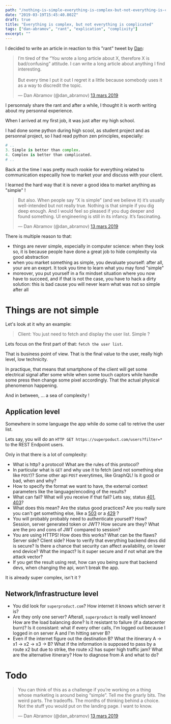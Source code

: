 ```yaml
---
path: "/nothing-is-simple-everything-is-complex-but-not-everything-is-complicated"
date: "2019-03-19T15:45:40.802Z"
draft: true
title: "Everything is complex, but not everything is complicated"
tags: ["dan-abramov", "rant", "explication", "complixity"]
excerpt: ""
---
```


I decided to write an article in reaction to this "rant" tweet by [Dan](https://twitter.com/dan_abramov):

<!-- markdownlint-disable MD033-->
<blockquote class="twitter-tweet" data-lang="fr"><p lang="en" dir="ltr">I’m tired of the “You wrote a long article about X, therefore X is bad/confusing” attitude. I can write a long article about anything I find interesting.<br><br>But every time I put it out I regret it a little because somebody uses it as a way to discredit the topic.</p>&mdash; Dan Abramov (@dan_abramov) <a href="https://twitter.com/dan_abramov/status/1105632560288284672?ref_src=twsrc%5Etfw">13 mars 2019</a></blockquote>
<!-- markdownlint-enable MD033 -->

I personnaly share the rant and after a while, I thought it is worth writing about my personnal experience.

When I arrived at my first job, it was just after my high school.

I had done some python during high scool, as student project and as personnal project, so I had read python zen principles, especially:

```python
# ..
3. Simple is better than complex.
4. Complex is better than complicated.
# ..
```

Back at the time I was pretty much rookie for everything related to communication especailly how to market your and discuss with your client.

I learned the hard way that it is never a good idea to market anything as "simple" !

<!-- markdownlint-disable MD033-->
<blockquote class="twitter-tweet" data-conversation="none" data-lang="fr"><p lang="en" dir="ltr">But also. When people say “X is simple” (and we believe it) it’s usually well-intended but not really true. Nothing is that simple if you dig deep enough. And I would feel so pleased if you dug deeper and found something. UI engineering is still in its infancy. It’s fascinating.</p>&mdash; Dan Abramov (@dan_abramov) <a href="https://twitter.com/dan_abramov/status/1105643361162137600?ref_src=twsrc%5Etfw">13 mars 2019</a></blockquote>
<!-- markdownlint-enable MD033 -->

There is multiple reason to that:

- things are never simple, especially in computer science: when they look so, it is because people have done a great job to hide complexity via good abstraction
- when you market something as simple, you devaluate yourself: after all, your are an exeprt. It took you time to learn what you may fond "simple"
- moreover, you put yourself in a fix mindset situation where you now have to succeed, and if that is not the case, you have to hack a dirty solution: this is bad cause you will never learn what was not so simple after all

# Things are not simple

Let's look at it why an example:

> Client: You just need to fetch and display the user list. Simple ?

Lets focus on the first part of that: `fetch the user list`.

That is business point of view. That is the final value to the user, really high level, low technicity.

In practique, that means that smartphone of the client will get some electrical signal after some while when some touch captors while handle some press then change some pixel accordingly. That the actual physical phenomenon happening.

And in between, ... a sea of complexity !

## Application level

Somewhere in some language the app while do some call to retrive the user list.

Lets say, you will do an `HTTP GET https://superpoduct.com/users?filter=*` to the REST Endpoint users.

Only in that there is a lot of complexity:

- What is http? a protocol! What are the rules of this protocol?
- In particular what is `GET` and why use it to fetch (and not something else like `POST`)? Some other api `POST` everytimes, like GraphQL! Is it good or bad, when and why?
- How to specify the format we want to have, the external context parameters like the language/encoding of the results?
- What can fail? What will you receive if that fail? Lets say, status [401](https://http.cat/401), [403](https://http.cat/403)?
- What does this mean? Are the status good practices? Are you really sure you can't get something else, like a [503](https://http.cat/503) or a [429](https://http.cat/429) ?
- You will probably probably need to authenticate yourself? How? Session, server generated token or JWT? How secure are they? What are the pro and cons of JWT compared to session?
- You are using HTTPS! How does this works? What can be the flaws? Server side? Client side? How to verify that everything backend devs did is secure? Is there a chance that security can affect availability, on lower end device? What the impact? Is it super secure and if not what are the attack vector?
- If you get the result using rest, how can you being sure that backend devs, when changing the api, won't break the app.

It is already super complex, isn't it ?

## Network/Infrastructure level

- You did look for `superproduct.com`? How internet it knows which server it is?
- Are they only one server? Afterall, `superproduct` is really well known! How are the load balancing done? Is it resistant to failure (if a datacenter burn)? Is it consistant: what if every other calls, I'm logged out because I logged in on server A and I'm hitting server B?
- Even if the internet figure out the destination B? What the itinerary A -> x1 -> x2 -> x3 -> B? What if the information is supposed to pass by a route x2 but due to strike, the route x2 has super high traffic jam? What are the alternative itinerary? How to diagnose from A and what to do?

# Todo

<!-- markdownlint-disable MD033-->
<blockquote class="twitter-tweet" data-conversation="none" data-lang="fr"><p lang="en" dir="ltr">You can think of this as a challenge if you’re working on a thing whose marketing is around being “simple”. Tell me the gnarly bits. The weird parts. The tradeoffs. The months of thinking behind a choice. Not the stuff you would put on the landing page. I want to know.</p>&mdash; Dan Abramov (@dan_abramov) <a href="https://twitter.com/dan_abramov/status/1105648932351344640?ref_src=twsrc%5Etfw">13 mars 2019</a></blockquote>
<!-- markdownlint-enable MD033 -->
